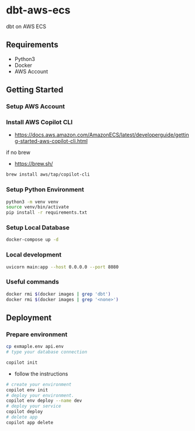 # dbt-aws-ecs

dbt on AWS ECS

## Requirements

- Python3
- Docker
- AWS Account

## Getting Started

### Setup AWS Account

### Install AWS Copilot CLI

- https://docs.aws.amazon.com/AmazonECS/latest/developerguide/getting-started-aws-copilot-cli.html

if no brew

- https://brew.sh/

```bash
brew install aws/tap/copilot-cli
```

### Setup Python Environment

```bash
python3 -m venv venv
source venv/bin/activate
pip install -r requirements.txt
```

### Setup Local Database

```bash
docker-compose up -d
```

### Local development

```bash
uvicorn main:app --host 0.0.0.0 --port 8080
```

### Useful commands

```bash
docker rmi $(docker images | grep 'dbt')
docker rmi $(docker images | grep '<none>')
```

## Deployment

### Prepare environment

```bash
cp exmaple.env api.env
# type your database connection
```

```bash
copilot init
```

- follow the instructions

```bash
# create your environment
copilot env init
# deploy your environment.
copilot env deploy --name dev
# deploy your service
copilot deploy
# delete app
copilot app delete
```
